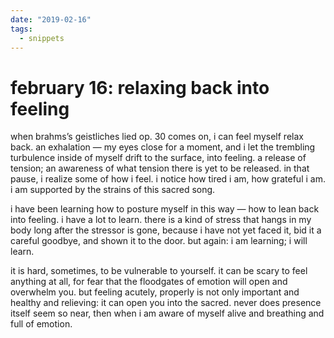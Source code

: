 ```yaml
---
date: "2019-02-16"
tags:
  - snippets
---
```

# february 16: relaxing back into feeling

when brahms’s geistliches lied op. 30 comes on, i can feel myself relax back. an exhalation — my eyes close for a moment, and i let the trembling turbulence inside of myself drift to the surface, into feeling. a release of tension; an awareness of what tension there is yet to be released. in that pause, i realize some of how i feel. i notice how tired i am, how grateful i am. i am supported by the strains of this sacred song.

i have been learning how to posture myself in this way — how to lean back into feeling. i have a lot to learn. there is a kind of stress that hangs in my body long after the stressor is gone, because i have not yet faced it, bid it a careful goodbye, and shown it to the door. but again: i am learning; i will learn.

it is hard, sometimes, to be vulnerable to yourself. it can be scary to feel anything at all, for fear that the floodgates of emotion will open and overwhelm you. but feeling acutely, properly is not only important and healthy and relieving: it can open you into the sacred. never does presence itself seem so near, then when i am aware of myself alive and breathing and full of emotion.
